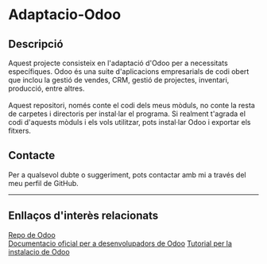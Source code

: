 # Adaptacio-Odoo
## Descripció
Aquest projecte consisteix en l'adaptació d'Odoo per a necessitats específiques. Odoo és una suite d'aplicacions empresarials de codi obert que inclou la gestió de vendes, CRM, gestió de projectes, inventari, producció, entre altres. <br/><br/>
Aquest repositori, només conte el codi dels meus mòduls, no conte la resta de carpetes i directoris per instal·lar el programa. Si realment t'agrada el codi d'aquests mòduls i els vols utilitzar, pots instal·lar Odoo i exportar els fitxers.

## Contacte
Per a qualsevol dubte o suggeriment, pots contactar amb mi a través del meu perfil de GitHub.
____
## Enllaços d'interès relacionats
[Repo de Odoo](https://github.com/odoo/odoo) <br/>
[Documentacio oficial per a desenvolupadors de Odoo](https://www.odoo.com/documentation/18.0/developer.html)
[Tutorial per la instalacio de Odoo](https://www.odoo.com/documentation/18.0/developer/tutorials/setup_guide.html)
